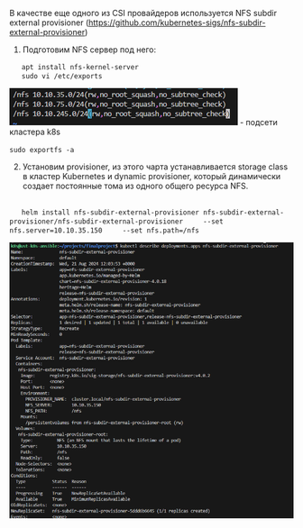 В качестве еще одного из CSI провайдеров используется NFS subdir external provisioner (https://github.com/kubernetes-sigs/nfs-subdir-external-provisioner)
1. Подготовим NFS сервер под него:

```ssh 10.10.35.150
   apt install nfs-kernel-server
   sudo vi /etc/exports
```

![alt text](image.png)   - подсети кластера k8s

`sudo exportfs -a`

2. Установим provisioner, из этого чарта устанавливается storage class в кластер Kubernetes и dynamic provisioner, который динамически создает постоянные тома из одного общего ресурса NFS.

```helm repo add nfs-subdir-external-provisioner https://kubernetes-sigs.github.io/nfs-subdir-external-provisioner/

   helm install nfs-subdir-external-provisioner nfs-subdir-external-provisioner/nfs-subdir-external-provisioner     --set nfs.server=10.10.35.150     --set nfs.path=/nfs
```

![alt text](image-1.png)

